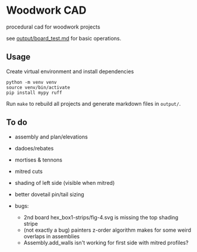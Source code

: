 # Woodwork CAD

procedural cad for woodwork projects

see [output/board_test.md](output/board_test.md) for basic operations.

## Usage

Create virtual environment and install dependencies
```
python -m venv venv
source venv/bin/activate
pip install mypy ruff
```

Run `make` to rebuild all projects and generate markdown files in `output/`.


## To do

* assembly and plan/elevations
* dadoes/rebates
* mortises & tennons
* mitred cuts
* shading of left side (visible when mitred)
* better dovetail pin/tail sizing

* bugs:
  - 2nd board hex_box1-strips/fig-4.svg is missing the top shading stripe
  - (not exactly a bug) painters z-order algorithm makes for some weird overlaps
    in assemblies
  - Assembly.add_walls isn't working for first side with mitred profiles?
